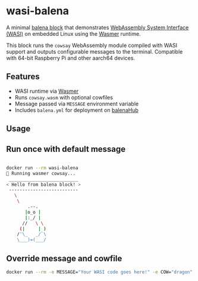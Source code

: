 # wasi-balena

A minimal [balena block](https://www.balena.io/blog/introducing-balenaBlocks/) that demonstrates [WebAssembly System Interface (WASI)](https://wasi.dev/) on embedded Linux using the [Wasmer](https://wasmer.io/) runtime.

This block runs the `cowsay` WebAssembly module compiled with WASI support and outputs configurable messages to the terminal. Compatible with 64-bit Raspberry Pi and other aarch64 devices.

## Features

- WASI runtime via [Wasmer](https://wasmer.io/)
- Runs `cowsay.wasm` with optional cowfiles
- Message passed via `MESSAGE` environment variable
- Includes `balena.yml` for deployment on [balenaHub](https://hub.balena.io/)

##  Usage

## Run once with default message
```bash

docker run --rm wasi-balena
🐄 Running wasmer cowsay...
 __________________________
< Hello from balena block! >
 --------------------------
   \
    \
        .--.
       |o_o |
       |:_/ |
      //   \ \
     (|     | )
    /'\_   _/`\
    \___)=(___/
```

## Override message and cowfile
```bash
docker run --rm -e MESSAGE="Your WASI code goes here!" -e COW="dragon" wasi-balena
```
